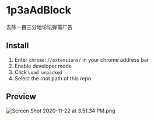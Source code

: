 # 1p3aAdBlock
去除一亩三分地论坛弹窗广告

## Install
1. Enter `chrome://extensions/` in your chrome address bar
2. Enable developer mode
3. Click `Load unpacked`
4. Select the root path of this repo

## Preview
![Screen Shot 2020-11-22 at 3.51.34 PM.png](https://i.loli.net/2020/11/23/Ob5teBqPTxmSR3h.png)
